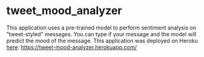# tweet_mood_analyzer

This application uses a pre-trained model to perform sentiment analysis on "tweet-styled" messages. You can type if your message and the model will predict the mood of the message. This application was deployed on Heroku [here](https://tweet-mood-analyzer.herokuapp.com/):
https://tweet-mood-analyzer.herokuapp.com/
